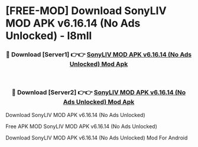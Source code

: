 # [FREE-MOD] Download SonyLIV MOD APK v6.16.14 (No Ads Unlocked) - l8mll


<div align="center">
<h3>🔴 Download [Server1] 👉👉 <a href="https://apk-comot.site?title=SonyLIV_MOD_APK_v6.16.14_(No_Ads_Unlocked)">SonyLIV MOD APK v6.16.14 (No Ads Unlocked) Mod Apk</a></h3><br>

<h3>🔴 Download [Server2] 👉👉 <a href="https://apk-comot.site?title=SonyLIV_MOD_APK_v6.16.14_(No_Ads_Unlocked)">SonyLIV MOD APK v6.16.14 (No Ads Unlocked) Mod Apk</a></h3>
</div>



Download SonyLIV MOD APK v6.16.14 (No Ads Unlocked) 

Free APK MOD SonyLIV MOD APK v6.16.14 (No Ads Unlocked) 

Download SonyLIV MOD APK v6.16.14 (No Ads Unlocked) Mod For Android
